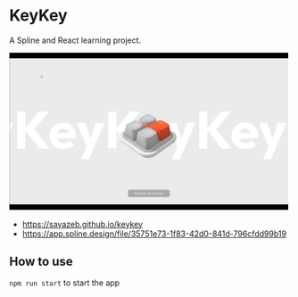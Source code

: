# KeyKey

A Spline and React learning project.

<img src="./__assets/browser.gif" style="width:500px"/>

- https://savazeb.github.io/keykey
- https://app.spline.design/file/35751e73-1f83-42d0-841d-796cfdd99b19

## How to use

`npm run start` to start the app

